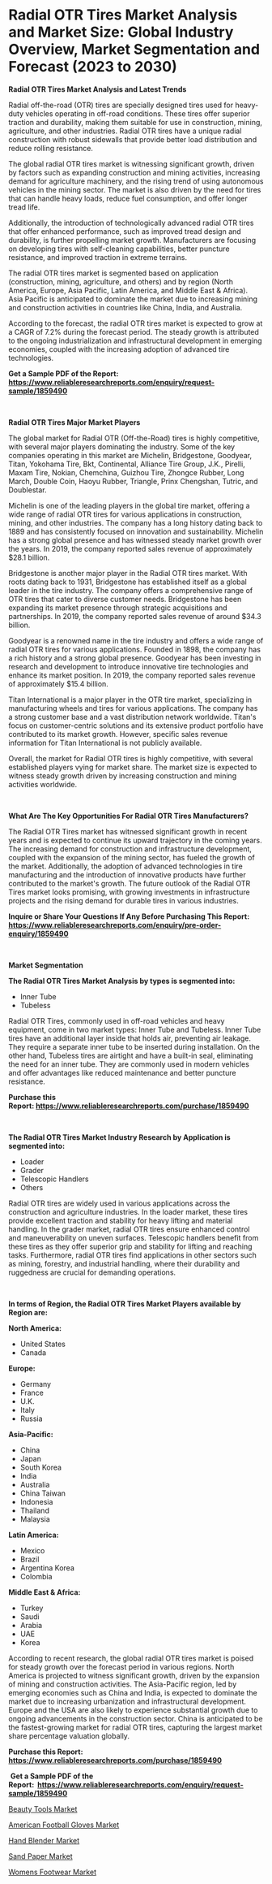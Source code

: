 <p><h1>Radial OTR Tires Market Analysis and Market Size: Global Industry Overview, Market Segmentation and Forecast (2023 to 2030)</h1></p><p><strong>Radial OTR Tires Market Analysis and Latest Trends</strong></p>
<p><p>Radial off-the-road (OTR) tires are specially designed tires used for heavy-duty vehicles operating in off-road conditions. These tires offer superior traction and durability, making them suitable for use in construction, mining, agriculture, and other industries. Radial OTR tires have a unique radial construction with robust sidewalls that provide better load distribution and reduce rolling resistance.</p><p>The global radial OTR tires market is witnessing significant growth, driven by factors such as expanding construction and mining activities, increasing demand for agriculture machinery, and the rising trend of using autonomous vehicles in the mining sector. The market is also driven by the need for tires that can handle heavy loads, reduce fuel consumption, and offer longer tread life.</p><p>Additionally, the introduction of technologically advanced radial OTR tires that offer enhanced performance, such as improved tread design and durability, is further propelling market growth. Manufacturers are focusing on developing tires with self-cleaning capabilities, better puncture resistance, and improved traction in extreme terrains.</p><p>The radial OTR tires market is segmented based on application (construction, mining, agriculture, and others) and by region (North America, Europe, Asia Pacific, Latin America, and Middle East & Africa). Asia Pacific is anticipated to dominate the market due to increasing mining and construction activities in countries like China, India, and Australia.</p><p>According to the forecast, the radial OTR tires market is expected to grow at a CAGR of 7.2% during the forecast period. The steady growth is attributed to the ongoing industrialization and infrastructural development in emerging economies, coupled with the increasing adoption of advanced tire technologies.</p></p>
<p><strong>Get a Sample PDF of the Report:&nbsp; <a href="https://www.reliableresearchreports.com/enquiry/request-sample/1859490">https://www.reliableresearchreports.com/enquiry/request-sample/1859490</a></strong></p>
<p>&nbsp;</p>
<p><strong>Radial OTR Tires Major Market Players</strong></p>
<p><p>The global market for Radial OTR (Off-the-Road) tires is highly competitive, with several major players dominating the industry. Some of the key companies operating in this market are Michelin, Bridgestone, Goodyear, Titan, Yokohama Tire, Bkt, Continental, Alliance Tire Group, J.K., Pirelli, Maxam Tire, Nokian, Chemchina, Guizhou Tire, Zhongce Rubber, Long March, Double Coin, Haoyu Rubber, Triangle, Prinx Chengshan, Tutric, and Doublestar.</p><p>Michelin is one of the leading players in the global tire market, offering a wide range of radial OTR tires for various applications in construction, mining, and other industries. The company has a long history dating back to 1889 and has consistently focused on innovation and sustainability. Michelin has a strong global presence and has witnessed steady market growth over the years. In 2019, the company reported sales revenue of approximately $28.1 billion.</p><p>Bridgestone is another major player in the Radial OTR tires market. With roots dating back to 1931, Bridgestone has established itself as a global leader in the tire industry. The company offers a comprehensive range of OTR tires that cater to diverse customer needs. Bridgestone has been expanding its market presence through strategic acquisitions and partnerships. In 2019, the company reported sales revenue of around $34.3 billion.</p><p>Goodyear is a renowned name in the tire industry and offers a wide range of radial OTR tires for various applications. Founded in 1898, the company has a rich history and a strong global presence. Goodyear has been investing in research and development to introduce innovative tire technologies and enhance its market position. In 2019, the company reported sales revenue of approximately $15.4 billion.</p><p>Titan International is a major player in the OTR tire market, specializing in manufacturing wheels and tires for various applications. The company has a strong customer base and a vast distribution network worldwide. Titan's focus on customer-centric solutions and its extensive product portfolio have contributed to its market growth. However, specific sales revenue information for Titan International is not publicly available.</p><p>Overall, the market for Radial OTR tires is highly competitive, with several established players vying for market share. The market size is expected to witness steady growth driven by increasing construction and mining activities worldwide.</p></p>
<p>&nbsp;</p>
<p><strong>What Are The Key Opportunities For Radial OTR Tires Manufacturers?</strong></p>
<p><p>The Radial OTR Tires market has witnessed significant growth in recent years and is expected to continue its upward trajectory in the coming years. The increasing demand for construction and infrastructure development, coupled with the expansion of the mining sector, has fueled the growth of the market. Additionally, the adoption of advanced technologies in tire manufacturing and the introduction of innovative products have further contributed to the market's growth. The future outlook of the Radial OTR Tires market looks promising, with growing investments in infrastructure projects and the rising demand for durable tires in various industries.</p></p>
<p><strong>Inquire or Share Your Questions If Any Before Purchasing This Report: <a href="https://www.reliableresearchreports.com/enquiry/pre-order-enquiry/1859490">https://www.reliableresearchreports.com/enquiry/pre-order-enquiry/1859490</a></strong></p>
<p>&nbsp;</p>
<p><strong>Market Segmentation</strong></p>
<p><strong>The Radial OTR Tires Market Analysis by types is segmented into:</strong></p>
<p><ul><li>Inner Tube</li><li>Tubeless</li></ul></p>
<p><p>Radial OTR Tires, commonly used in off-road vehicles and heavy equipment, come in two market types: Inner Tube and Tubeless. Inner Tube tires have an additional layer inside that holds air, preventing air leakage. They require a separate inner tube to be inserted during installation. On the other hand, Tubeless tires are airtight and have a built-in seal, eliminating the need for an inner tube. They are commonly used in modern vehicles and offer advantages like reduced maintenance and better puncture resistance.</p></p>
<p><strong>Purchase this Report:&nbsp;<a href="https://www.reliableresearchreports.com/purchase/1859490">https://www.reliableresearchreports.com/purchase/1859490</a></strong></p>
<p>&nbsp;</p>
<p><strong>The Radial OTR Tires Market Industry Research by Application is segmented into:</strong></p>
<p><ul><li>Loader</li><li>Grader</li><li>Telescopic Handlers</li><li>Others</li></ul></p>
<p><p>Radial OTR tires are widely used in various applications across the construction and agriculture industries. In the loader market, these tires provide excellent traction and stability for heavy lifting and material handling. In the grader market, radial OTR tires ensure enhanced control and maneuverability on uneven surfaces. Telescopic handlers benefit from these tires as they offer superior grip and stability for lifting and reaching tasks. Furthermore, radial OTR tires find applications in other sectors such as mining, forestry, and industrial handling, where their durability and ruggedness are crucial for demanding operations.</p></p>
<p>&nbsp;</p>
<p><strong>In terms of Region, the Radial OTR Tires Market Players available by Region are:</strong></p>
<p>
    <p> <strong> North America: </strong>
        <ul>
            <li>United States</li>
            <li>Canada</li>
        </ul>
        </p> 
    <p> <strong> Europe: </strong>
        <ul>
            <li>Germany</li>
            <li>France</li>
            <li>U.K.</li>
            <li>Italy</li>
            <li>Russia</li>
        </ul>
        </p> 
    <p> <strong> Asia-Pacific: </strong>
        <ul>
            <li>China</li>
            <li>Japan</li>
            <li>South Korea</li>
            <li>India</li>
            <li>Australia</li>
            <li>China Taiwan</li>
            <li>Indonesia</li>
            <li>Thailand</li>
            <li>Malaysia</li>
        </ul>
        </p> 
    <p> <strong> Latin America: </strong>
        <ul>
            <li>Mexico</li>
            <li>Brazil</li>
            <li>Argentina Korea</li>
            <li>Colombia</li>
        </ul>
        </p> 
    <p> <strong> Middle East & Africa: </strong>
        <ul>
            <li>Turkey</li>
            <li>Saudi</li>
            <li>Arabia</li>
            <li>UAE</li>
            <li>Korea</li>
        </ul>
    </p>
    </p>
<p><p>According to recent research, the global radial OTR tires market is poised for steady growth over the forecast period in various regions. North America is projected to witness significant growth, driven by the expansion of mining and construction activities. The Asia-Pacific region, led by emerging economies such as China and India, is expected to dominate the market due to increasing urbanization and infrastructural development. Europe and the USA are also likely to experience substantial growth due to ongoing advancements in the construction sector. China is anticipated to be the fastest-growing market for radial OTR tires, capturing the largest market share percentage valuation globally.</p></p>
<p><strong>Purchase this Report: <a href="https://www.reliableresearchreports.com/purchase/1859490">https://www.reliableresearchreports.com/purchase/1859490</a></strong></p>
<p>&nbsp;<strong>Get a Sample PDF of the Report:&nbsp;&nbsp;<a href="https://www.reliableresearchreports.com/enquiry/request-sample/1859490">https://www.reliableresearchreports.com/enquiry/request-sample/1859490</a></strong></p>
<p><strong></strong></p>
<p><p><a href="https://medium.com/@nayelibosco/beauty-tools-market-outlook-industry-overview-and-forecast-2023-to-2030-2dfc60bf10eb">Beauty Tools Market</a></p><p><a href="https://medium.com/@janrussell6445/american-football-gloves-nbsp-market-focuses-on-market-share-size-and-projected-forecast-till-2030-fa8fab432524">American Football Gloves Market</a></p><p><a href="https://medium.com/@josueherzog/hand-blender-market-trends-forecast-and-competitive-analysis-to-2030-3a5824c43ade">Hand Blender Market</a></p><p><a href="https://medium.com/@christianhunter987/sand-paper-market-size-market-outlook-and-market-forecast-2023-to-2030-fe2adb44c9df">Sand Paper Market</a></p><p><a href="https://medium.com/@jaylonlesch/womens-footwear-nbsp-market-focuses-on-market-share-size-and-projected-forecast-till-2030-5143076dd322">Womens Footwear Market</a></p></p>